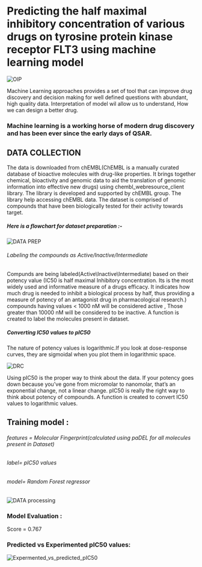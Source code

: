 # Predicting the half maximal inhibitory concentration of various drugs on tyrosine protein kinase receptor FLT3 using machine learning model


![OIP](https://user-images.githubusercontent.com/71454551/100383427-96731a80-3043-11eb-8061-70d435030fab.png)

Machine Learning approaches provides a set of tool that can improve drug discovery and decision making for well defined questions with abundant, high quality data. 
Interpretation of model wil allow us to understand, How we can design a better drug. 
### Machine learning is a working horse of modern drug discovery and has been ever since the early days of QSAR.

## DATA COLLECTION 

The data is downloaded from chEMBL(ChEMBL is a manually curated database of bioactive molecules with drug-like properties. It brings together chemical, bioactivity and genomic data to aid the translation of genomic information into effective new drugs) using chembl_webresource_client library. The library is developed and supported by chEMBL group. The library help accessing chEMBL data.
The dataset is comprised of compounds that have been biologically tested for their activity towards target.

##### Here is a flowchart for dataset preparation :- 

![DATA PREP](https://user-images.githubusercontent.com/71454551/100384002-1a79d200-3045-11eb-9198-35bc75cbb41a.png)

###### Labeling the compounds as Active/Inactive/Intermediate
Compunds are being labeled(Active\Inactive\Intermediate) based on their potency value (IC50 is half maximal Inhibitory concentration. Its is the most widely used and informative measure of a drugs efficacy. It indicates how much drug is needed to inhibit a biological process by half, thus providing a measure of potency of an antagonist drug in pharmacological research.) 
compounds having values < 1000 nM will be considered active , Those greater than 10000 nM will be considered to be inactive. 
A function is created to label the molecules present in dataset.

##### Converting IC50 values to pIC50
The nature of potency values is logarithmic.If you look at dose-response curves, they are sigmoidal when you plot them in logarithmic space.

![DRC](https://user-images.githubusercontent.com/71454551/100385047-96751980-3047-11eb-84bf-5e44fd29dbb2.png)

Using pIC50 is the proper way to think about the data.
If your potency goes down because you've gone from micromolar to nanomolar, that’s an exponential change, not a linear change.
pIC50 is really the right way to think about potency of compounds. A function is created to convert IC50 values to logarithmic values.


 ## Training model :

###### features = Molecular Fingerprint(calculated using paDEL for all molecules present in Dataset)
###### label= pIC50 values
###### model= Random Forest regressor 

![DATA processing](https://user-images.githubusercontent.com/71454551/100385591-12bc2c80-3049-11eb-9841-c527f83ba757.png)


### Model Evaluation :

Score = 0.767

### Predicted vs Experimented pIC50 values:

![Expermented_vs_predicted_pIC50](https://user-images.githubusercontent.com/71454551/100388948-08eaf700-3052-11eb-99ee-77f03bc5c71b.png)










